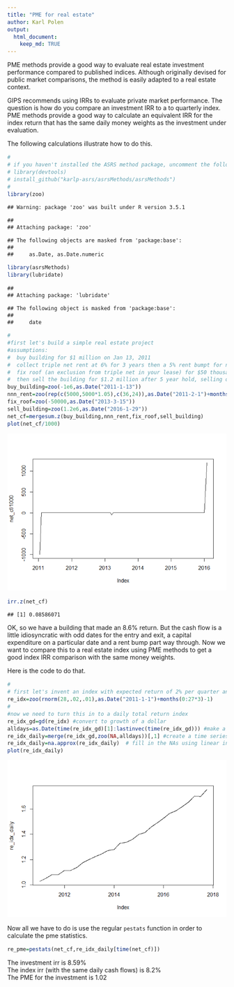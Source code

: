 ```yaml
---
title: "PME for real estate"
author: Karl Polen
output: 
  html_document:
    keep_md: TRUE
---
```


PME methods provide a good way to evaluate real estate investment performance compared to published indices.  Although originally devised for public market comparisons, the method is easily adapted to a real estate context.

GIPS recommends using IRRs to evaluate private market performance.  The question is how do you compare an investment IRR to a to quarterly index.  PME methods provide a good way to calculate an equivalent IRR for the index return that has the same daily money weights as the investment under evaluation.  

The following calculations illustrate how to do this.  


```r
# 
# if you haven't installed the ASRS method package, uncomment the following two lines to install it
# library(devtools)
# install_github("karlp-asrs/asrsMethods/asrsMethods")
#
library(zoo)
```

```
## Warning: package 'zoo' was built under R version 3.5.1
```

```
## 
## Attaching package: 'zoo'
```

```
## The following objects are masked from 'package:base':
## 
##     as.Date, as.Date.numeric
```

```r
library(asrsMethods)
library(lubridate)
```

```
## 
## Attaching package: 'lubridate'
```

```
## The following object is masked from 'package:base':
## 
##     date
```

```r
#
#first let's build a simple real estate project
#assumptions:
#  buy building for $1 million on Jan 13, 2011
#  collect triple net rent at 6% for 3 years then a 5% rent bumpt for next two years
#  fix roof (an exclusion from triple net in your lease) for $50 thousand two years after buying, paid the bill on March 15
#  then sell the building for $1.2 million after 5 year hold, selling on Jan 29, 2016
buy_building=zoo(-1e6,as.Date("2011-1-13"))
nnn_rent=zoo(rep(c(5000,5000*1.05),c(36,24)),as.Date("2011-2-1")+months(0:59))
fix_roof=zoo(-50000,as.Date("2013-3-15"))
sell_building=zoo(1.2e6,as.Date("2016-1-29"))
net_cf=mergesum.z(buy_building,nnn_rent,fix_roof,sell_building)
plot(net_cf/1000)
```

![](real_estate_pme_files/figure-html/unnamed-chunk-1-1.png)<!-- -->

```r
irr.z(net_cf)
```

```
## [1] 0.08586071
```

OK, so we have a building that made an 8.6% return.   But the cash flow is a little idiosyncratic with odd dates for the entry and exit, a capital expenditure on a particular date and a rent bump part way through.  Now we want to compare this to a real estate index using PME methods to get a good index IRR comparison with the same money weights.  

Here is the code to do that.


```r
#
# first let's invent an index with expected return of 2% per quarter and standard deviation of 1%
re_idx=zoo(rnorm(28,.02,.01),as.Date("2011-1-1")+months(0:27*3)-1)
#
#now we need to turn this in to a daily total return index
re_idx_gd=gd(re_idx) #convert to growth of a dollar 
alldays=as.Date(time(re_idx_gd)[1]:lastinvec(time(re_idx_gd))) #make a vector of all calendar dates from beginning to end of index data
re_idx_daily=merge(re_idx_gd,zoo(NA,alldays))[,1] #create a time series with the known quarterly values and NA for intervening days
re_idx_daily=na.approx(re_idx_daily)  # fill in the NAs using linear interpolation to create a daily total return index
plot(re_idx_daily)
```

![](real_estate_pme_files/figure-html/unnamed-chunk-2-1.png)<!-- -->

Now all we have to do is use the regular `pestats` function in order to calculate the  pme statistics.


```r
re_pme=pestats(net_cf,re_idx_daily[time(net_cf)])
```

The investment irr is 8.59%    
The index irr (with the same daily cash flows) is 8.2%    
The PME for the investment is 1.02        


